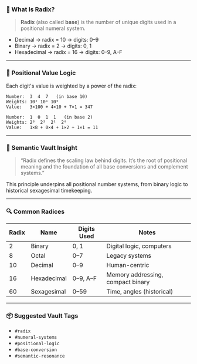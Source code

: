 
### 🧠 What Is Radix?

> **Radix** (also called **base**) is the number of unique digits used in a positional numeral system.

- Decimal → radix = 10 → digits: 0–9
- Binary → radix = 2 → digits: 0, 1
- Hexadecimal → radix = 16 → digits: 0–9, A–F

---

### 🔧 Positional Value Logic

Each digit's value is weighted by a power of the radix:

```plaintext
Number:  3  4  7   (in base 10)
Weights: 10² 10¹ 10⁰
Value:   3×100 + 4×10 + 7×1 = 347
```

```plaintext
Number:  1  0  1  1   (in base 2)
Weights: 2³  2²  2¹  2⁰
Value:   1×8 + 0×4 + 1×2 + 1×1 = 11
```

---

### 🧩 Semantic Vault Insight

> “Radix defines the scaling law behind digits. It’s the root of positional meaning and the foundation of all base conversions and complement systems.”

This principle underpins all positional number systems, from binary logic to historical sexagesimal timekeeping.

---

### 🔍 Common Radices

| Radix | Name         | Digits Used       | Notes |
|-------|--------------|-------------------|-------|
| 2     | Binary       | 0, 1              | Digital logic, computers |
| 8     | Octal        | 0–7               | Legacy systems |
| 10    | Decimal      | 0–9               | Human-centric |
| 16    | Hexadecimal  | 0–9, A–F          | Memory addressing, compact binary |
| 60    | Sexagesimal  | 0–59              | Time, angles (historical) |

---

### 📦 Suggested Vault Tags

- `#radix`
- `#numeral-systems`
- `#positional-logic`
- `#base-conversion`
- `#semantic-resonance`
